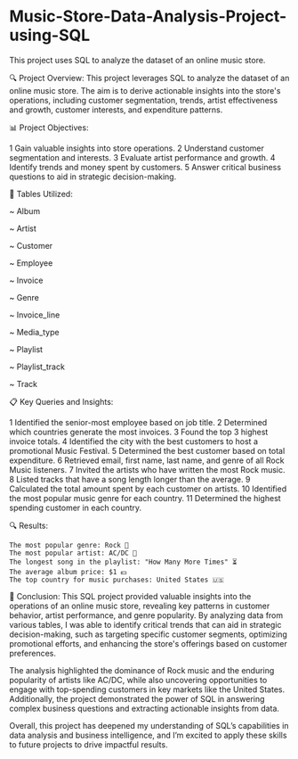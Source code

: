 # Music-Store-Data-Analysis-Project-using-SQL

This project uses SQL to analyze the dataset of an online music store.

🔍 Project Overview:
This project leverages SQL to analyze the dataset of an online music store. The aim is to derive actionable insights into the store's operations, including customer segmentation, trends, artist effectiveness and growth, customer interests, and expenditure patterns.

📊 Project Objectives:

 1   Gain valuable insights into store operations.
 2   Understand customer segmentation and interests.
 3   Evaluate artist performance and growth.
 4   Identify trends and money spent by customers.
 5   Answer critical business questions to aid in strategic decision-making.

📂 Tables Utilized:

~ Album

~ Artist

~ Customer

~ Employee

~ Invoice

~ Genre

~ Invoice_line

~ Media_type

~ Playlist

~ Playlist_track

~ Track

📋 Key Queries and Insights:

1    Identified the senior-most employee based on job title.
2    Determined which countries generate the most invoices.
3    Found the top 3 highest invoice totals.
4    Identified the city with the best customers to host a promotional Music Festival.
5    Determined the best customer based on total expenditure.
6    Retrieved email, first name, last name, and genre of all Rock Music listeners.
7    Invited the artists who have written the most Rock music.
8    Listed tracks that have a song length longer than the average.
9    Calculated the total amount spent by each customer on artists.
10   Identified the most popular music genre for each country.
11   Determined the highest spending customer in each country.

🔍 Results:

    The most popular genre: Rock 🎸
    The most popular artist: AC/DC 🎤
    The longest song in the playlist: "How Many More Times" ⏳
    The average album price: $1 💵
    The top country for music purchases: United States 🇺🇸

📝  Conclusion:
This SQL project provided valuable insights into the operations of an online music store, revealing key patterns in customer behavior, artist performance, and genre popularity. By analyzing data from various tables, I was able to identify critical trends that can aid in strategic decision-making, such as targeting specific customer segments, optimizing promotional efforts, and enhancing the store's offerings based on customer preferences.

The analysis highlighted the dominance of Rock music and the enduring popularity of artists like AC/DC, while also uncovering opportunities to engage with top-spending customers in key markets like the United States. Additionally, the project demonstrated the power of SQL in answering complex business questions and extracting actionable insights from data.

Overall, this project has deepened my understanding of SQL’s capabilities in data analysis and business intelligence, and I’m excited to apply these skills to future projects to drive impactful results.

